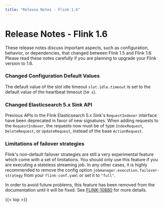 ```yaml
---
title: "Release Notes - Flink 1.6"
---
```

<!--
Licensed to the Apache Software Foundation (ASF) under one
or more contributor license agreements.  See the NOTICE file
distributed with this work for additional information
regarding copyright ownership.  The ASF licenses this file
to you under the Apache License, Version 2.0 (the
"License"); you may not use this file except in compliance
with the License.  You may obtain a copy of the License at

  http://www.apache.org/licenses/LICENSE-2.0

Unless required by applicable law or agreed to in writing,
software distributed under the License is distributed on an
"AS IS" BASIS, WITHOUT WARRANTIES OR CONDITIONS OF ANY
KIND, either express or implied.  See the License for the
specific language governing permissions and limitations
under the License.
-->

# Release Notes - Flink 1.6

These release notes discuss important aspects, such as configuration, behavior, or dependencies, that changed between Flink 1.5 and Flink 1.6. Please read these notes carefully if you are planning to upgrade your Flink version to 1.6.

### Changed Configuration Default Values

The default value of the slot idle timeout `slot.idle.timeout` is set to the default value of the heartbeat timeout (`50 s`). 

### Changed Elasticsearch 5.x Sink API

Previous APIs in the Flink Elasticsearch 5.x Sink's `RequestIndexer` interface have been deprecated in favor of new signatures. 
When adding requests to the `RequestIndexer`, the requests now must be of type `IndexRequest`, `DeleteRequest`, or `UpdateRequest`, instead of the base `ActionRequest`.

<!-- Remove once FLINK-10712 has been fixed -->
### Limitations of failover strategies
Flink's non-default failover strategies are still a very experimental feature which come with a set of limitations.
You should only use this feature if you are executing a stateless streaming job.
In any other cases, it is highly recommended to remove the config option `jobmanager.execution.failover-strategy` from your `flink-conf.yaml` or set it to `"full"`.

In order to avoid future problems, this feature has been removed from the documentation until it will be fixed.
See [FLINK-10880](https://issues.apache.org/jira/browse/FLINK-10880) for more details. 

{{< top >}}
